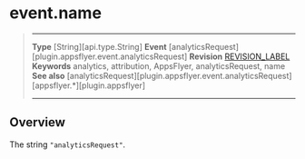 # event.name

> --------------------- ------------------------------------------------------------------------------------------
> __Type__              [String][api.type.String]
> __Event__             [analyticsRequest][plugin.appsflyer.event.analyticsRequest]
> __Revision__          [REVISION_LABEL](REVISION_URL)
> __Keywords__          analytics, attribution, AppsFlyer, analyticsRequest, name
> __See also__			[analyticsRequest][plugin.appsflyer.event.analyticsRequest]
>						[appsflyer.*][plugin.appsflyer]
> --------------------- ------------------------------------------------------------------------------------------

## Overview

The string `"analyticsRequest"`.
